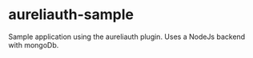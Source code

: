 # aureliauth-sample
Sample application using the aureliauth plugin.
Uses a NodeJs backend with mongoDb.
